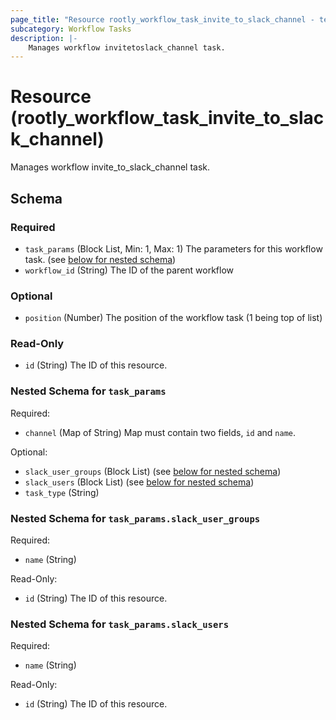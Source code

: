```yaml
---
page_title: "Resource rootly_workflow_task_invite_to_slack_channel - terraform-provider-rootly"
subcategory: Workflow Tasks
description: |-
    Manages workflow invitetoslack_channel task.
---
```


# Resource (rootly_workflow_task_invite_to_slack_channel)

Manages workflow invite_to_slack_channel task.

<!-- schema generated by tfplugindocs -->
## Schema

### Required

- `task_params` (Block List, Min: 1, Max: 1) The parameters for this workflow task. (see [below for nested schema](#nestedblock--task_params))
- `workflow_id` (String) The ID of the parent workflow

### Optional

- `position` (Number) The position of the workflow task (1 being top of list)

### Read-Only

- `id` (String) The ID of this resource.

<a id="nestedblock--task_params"></a>
### Nested Schema for `task_params`

Required:

- `channel` (Map of String) Map must contain two fields, `id` and `name`.

Optional:

- `slack_user_groups` (Block List) (see [below for nested schema](#nestedblock--task_params--slack_user_groups))
- `slack_users` (Block List) (see [below for nested schema](#nestedblock--task_params--slack_users))
- `task_type` (String)

<a id="nestedblock--task_params--slack_user_groups"></a>
### Nested Schema for `task_params.slack_user_groups`

Required:

- `name` (String)

Read-Only:

- `id` (String) The ID of this resource.


<a id="nestedblock--task_params--slack_users"></a>
### Nested Schema for `task_params.slack_users`

Required:

- `name` (String)

Read-Only:

- `id` (String) The ID of this resource.
